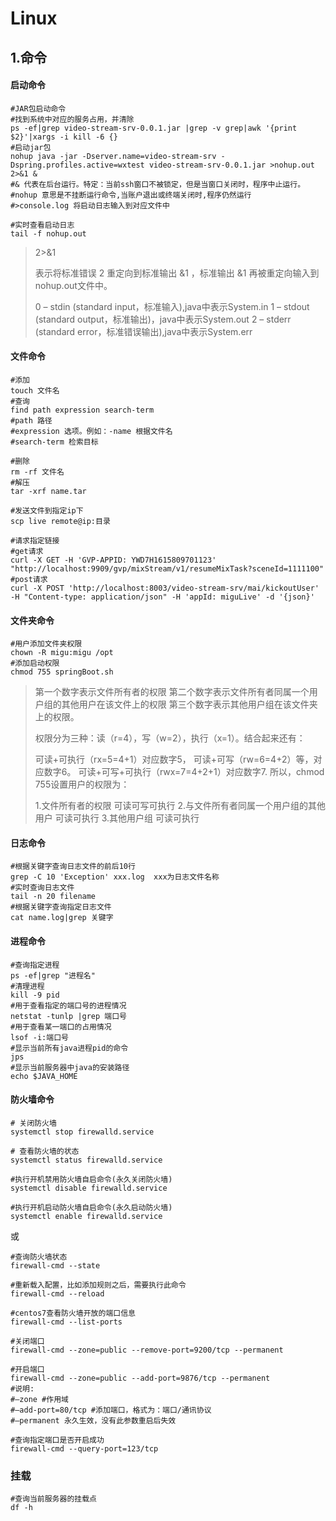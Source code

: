 # Linux

## 1.命令



#### 启动命令

```shell
#JAR包启动命令
#找到系统中对应的服务占用，并清除
ps -ef|grep video-stream-srv-0.0.1.jar |grep -v grep|awk '{print $2}'|xargs -i kill -6 {}
#启动jar包
nohup java -jar -Dserver.name=video-stream-srv -Dspring.profiles.active=wxtest video-stream-srv-0.0.1.jar >nohup.out 2>&1 &
#& 代表在后台运行。特定：当前ssh窗口不被锁定，但是当窗口关闭时，程序中止运行。
#nohup 意思是不挂断运行命令,当账户退出或终端关闭时,程序仍然运行
#>console.log 将启动日志输入到对应文件中

#实时查看启动日志
tail -f nohup.out
```

> 2>&1
>
> 表示将标准错误 2 重定向到标准输出 &1 ，标准输出 &1 再被重定向输入到nohup.out文件中。
>
> 0 – stdin (standard input，标准输入),java中表示System.in
> 1 – stdout (standard output，标准输出)，java中表示System.out
> 2 – stderr (standard error，标准错误输出),java中表示System.err







#### 文件命令

```shell
#添加
touch 文件名
#查询
find path expression search-term
#path 路径
#expression 选项。例如：-name 根据文件名
#search-term 检索目标

#删除
rm -rf 文件名
#解压
tar -xrf name.tar

#发送文件到指定ip下
scp live remote@ip:目录

#请求指定链接
#get请求
curl -X GET -H 'GVP-APPID: YWD7H1615809701123' "http://localhost:9909/gvp/mixStream/v1/resumeMixTask?sceneId=1111100"
#post请求
curl -X POST 'http://localhost:8003/video-stream-srv/mai/kickoutUser' -H "Content-type: application/json" -H 'appId: miguLive' -d '{json}'
```

#### 文件夹命令

```shell
#用户添加文件夹权限
chown -R migu:migu /opt
#添加启动权限
chmod 755 springBoot.sh
```

> 第一个数字表示文件所有者的权限
> 第二个数字表示文件所有者同属一个用户组的其他用户在该文件上的权限
> 第三个数字表示其他用户组在该文件夹上的权限。
>
> 权限分为三种：读（r=4），写（w=2），执行（x=1）。结合起来还有：
>
> 可读+可执行（rx=5=4+1）对应数字5，
> 可读+可写（rw=6=4+2）等，对应数字6。
> 可读+可写+可执行（rwx=7=4+2+1）对应数字7.
> 所以，chmod 755设置用户的权限为：
>
> 1.文件所有者的权限   				可读可写可执行 
> 2.与文件所有者同属一个用户组的其他用户  可读可执行 
> 3.其他用户组  					  可读可执行      

#### 日志命令

```shell
#根据关键字查询日志文件的前后10行
grep -C 10 'Exception' xxx.log  xxx为日志文件名称
#实时查询日志文件
tail -n 20 filename
#根据关键字查询指定日志文件
cat name.log|grep 关键字
```



#### 进程命令

```shell
#查询指定进程
ps -ef|grep "进程名"
#清理进程
kill -9 pid
#用于查看指定的端口号的进程情况
netstat -tunlp |grep 端口号
#用于查看某一端口的占用情况
lsof -i:端口号
#显示当前所有java进程pid的命令
jps
#显示当前服务器中java的安装路径
echo $JAVA_HOME 
```



#### 防火墙命令

```shell
# 关闭防火墙
systemctl stop firewalld.service 

# 查看防火墙的状态
systemctl status firewalld.service 

#执行开机禁用防火墙自启命令(永久关闭防火墙)
systemctl disable firewalld.service

#执行开机启动防火墙自启命令(永久启动防火墙)
systemctl enable firewalld.service
```

或

```shell
#查询防火墙状态
firewall-cmd --state

#重新载入配置，比如添加规则之后，需要执行此命令
firewall-cmd --reload                        

#centos7查看防火墙开放的端口信息
firewall-cmd --list-ports

#关闭端口
firewall-cmd --zone=public --remove-port=9200/tcp --permanent

#开启端口
firewall-cmd --zone=public --add-port=9876/tcp --permanent
#说明:
#–zone #作用域
#–add-port=80/tcp #添加端口，格式为：端口/通讯协议
#–permanent 永久生效，没有此参数重启后失效

#查询指定端口是否开启成功
firewall-cmd --query-port=123/tcp
```

### 挂载

```shell
#查询当前服务器的挂载点
df -h
```
